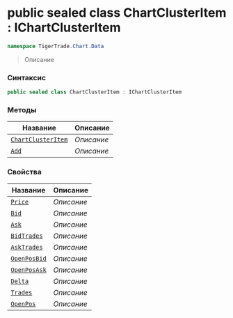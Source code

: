 
# public sealed class ChartClusterItem : IChartClusterItem
```csharp
namespace TigerTrade.Chart.Data
```



> Описание

### Синтаксис
```csharp
public sealed class ChartClusterItem : IChartClusterItem
```


### Методы
| Название | Описание |
| --- | --- |
| [`ChartClusterItem`](./ChartClusterItem.cs/Методы/ChartClusterItem.md) | *Описание* |
| [`Add`](./ChartClusterItem.cs/Методы/Add.md) | *Описание* |

### Свойства
| Название | Описание |
| --- | --- |
| [`Price`](./ChartClusterItem.cs/Свойства/Price.md) | *Описание* |
| [`Bid`](./ChartClusterItem.cs/Свойства/Bid.md) | *Описание* |
| [`Ask`](./ChartClusterItem.cs/Свойства/Ask.md) | *Описание* |
| [`BidTrades`](./ChartClusterItem.cs/Свойства/BidTrades.md) | *Описание* |
| [`AskTrades`](./ChartClusterItem.cs/Свойства/AskTrades.md) | *Описание* |
| [`OpenPosBid`](./ChartClusterItem.cs/Свойства/OpenPosBid.md) | *Описание* |
| [`OpenPosAsk`](./ChartClusterItem.cs/Свойства/OpenPosAsk.md) | *Описание* |
| [`Delta`](./ChartClusterItem.cs/Свойства/Delta.md) | *Описание* |
| [`Trades`](./ChartClusterItem.cs/Свойства/Trades.md) | *Описание* |
| [`OpenPos`](./ChartClusterItem.cs/Свойства/OpenPos.md) | *Описание* |



